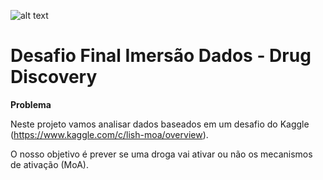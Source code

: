
![alt text](https://github.com/italooalves/imersao-dados-desafio-final/blob/main/imagem1.png?raw=true)

# Desafio Final Imersão Dados - Drug Discovery

**Problema**

Neste projeto vamos analisar dados baseados em um desafio do Kaggle (https://www.kaggle.com/c/lish-moa/overview). 

O nosso objetivo é prever se uma droga vai ativar ou não os mecanismos de ativação (MoA). 

